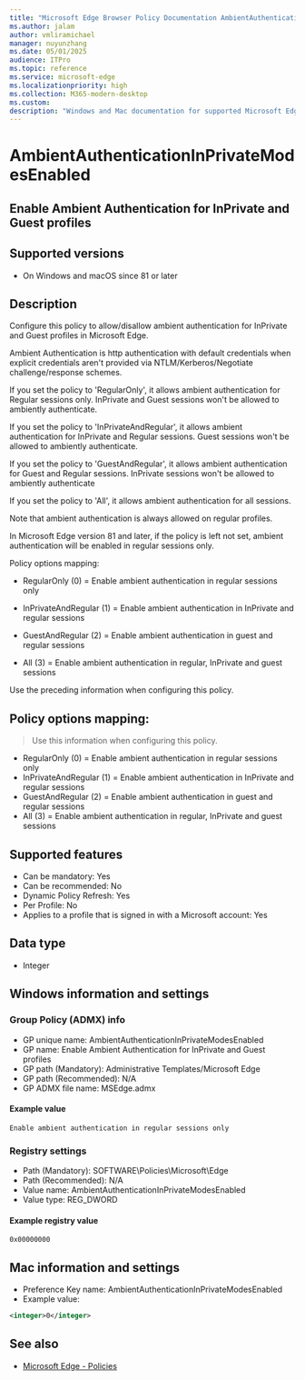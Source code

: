 ```yaml
---
title: "Microsoft Edge Browser Policy Documentation AmbientAuthenticationInPrivateModesEnabled"
ms.author: jalam
author: vmliramichael
manager: nuyunzhang
ms.date: 05/01/2025
audience: ITPro
ms.topic: reference
ms.service: microsoft-edge
ms.localizationpriority: high
ms.collection: M365-modern-desktop
ms.custom:
description: "Windows and Mac documentation for supported Microsoft Edge Browser policy: Enable Ambient Authentication for InPrivate and Guest profiles"
---
```


<!--THIS FILE IS AUTOMATICALLY GENERATED. MANUAL CHANGES WILL BE OVERWRITTEN.-->
<!--Please contact the Microsoft Edge Manageability team with any questions.-->

# AmbientAuthenticationInPrivateModesEnabled

## Enable Ambient Authentication for InPrivate and Guest profiles


## Supported versions

- On Windows and macOS since 81 or later

## Description

Configure this policy to allow/disallow ambient authentication for InPrivate and Guest profiles in Microsoft Edge.

Ambient Authentication is http authentication with default credentials when explicit credentials aren't provided via NTLM/Kerberos/Negotiate challenge/response schemes.

If you set the policy to 'RegularOnly', it allows ambient authentication for Regular sessions only. InPrivate and Guest sessions won't be allowed to ambiently authenticate.

If you set the policy to 'InPrivateAndRegular', it allows ambient authentication for InPrivate and Regular sessions. Guest sessions won't be allowed to ambiently authenticate.

If you set the policy to 'GuestAndRegular', it allows ambient authentication for Guest and Regular sessions. InPrivate sessions won't be allowed to ambiently authenticate

If you set the policy to 'All', it allows ambient authentication for all sessions.

Note that ambient authentication is always allowed on regular profiles.

In Microsoft Edge version 81 and later, if the policy is left not set, ambient authentication will be enabled in regular sessions only.

Policy options mapping:

* RegularOnly (0) = Enable ambient authentication in regular sessions only

* InPrivateAndRegular (1) = Enable ambient authentication in InPrivate and regular sessions

* GuestAndRegular (2) = Enable ambient authentication in guest and regular sessions

* All (3) = Enable ambient authentication in regular, InPrivate and guest sessions

Use the preceding information when configuring this policy.

## Policy options mapping:
> Use this information when configuring this policy.

- RegularOnly (0) = Enable ambient authentication in regular sessions only
- InPrivateAndRegular (1) = Enable ambient authentication in InPrivate and regular sessions
- GuestAndRegular (2) = Enable ambient authentication in guest and regular sessions
- All (3) = Enable ambient authentication in regular, InPrivate and guest sessions

## Supported features

- Can be mandatory: Yes
- Can be recommended: No
- Dynamic Policy Refresh: Yes
- Per Profile: No
- Applies to a profile that is signed in with a Microsoft account: Yes

## Data type

- Integer

## Windows information and settings

### Group Policy (ADMX) info

- GP unique name: AmbientAuthenticationInPrivateModesEnabled
- GP name: Enable Ambient Authentication for InPrivate and Guest profiles
- GP path (Mandatory): Administrative Templates/Microsoft Edge
- GP path (Recommended): N/A
- GP ADMX file name: MSEdge.admx

#### Example value

```
Enable ambient authentication in regular sessions only
```

### Registry settings

- Path (Mandatory): SOFTWARE\Policies\Microsoft\Edge
- Path (Recommended): N/A
- Value name: AmbientAuthenticationInPrivateModesEnabled
- Value type: REG_DWORD

#### Example registry value

```
0x00000000
```


## Mac information and settings

- Preference Key name: AmbientAuthenticationInPrivateModesEnabled
- Example value:

```xml
<integer>0</integer>
```

## See also
- [Microsoft Edge - Policies](../microsoft-edge-policies.md)
